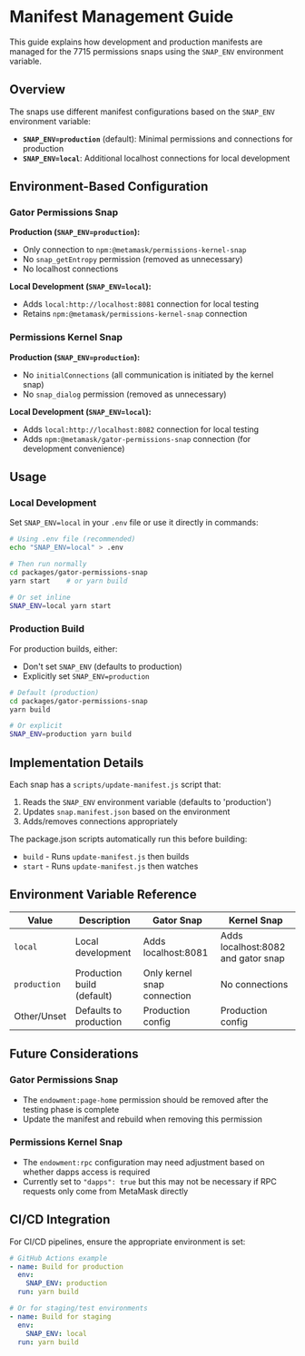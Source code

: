 # Manifest Management Guide

This guide explains how development and production manifests are managed for the 7715 permissions snaps using the `SNAP_ENV` environment variable.

## Overview

The snaps use different manifest configurations based on the `SNAP_ENV` environment variable:
- **`SNAP_ENV=production`** (default): Minimal permissions and connections for production
- **`SNAP_ENV=local`**: Additional localhost connections for local development

## Environment-Based Configuration

### Gator Permissions Snap

**Production (`SNAP_ENV=production`):**
- Only connection to `npm:@metamask/permissions-kernel-snap`
- No `snap_getEntropy` permission (removed as unnecessary)
- No localhost connections

**Local Development (`SNAP_ENV=local`):**
- Adds `local:http://localhost:8081` connection for local testing
- Retains `npm:@metamask/permissions-kernel-snap` connection

### Permissions Kernel Snap

**Production (`SNAP_ENV=production`):**
- No `initialConnections` (all communication is initiated by the kernel snap)
- No `snap_dialog` permission (removed as unnecessary)

**Local Development (`SNAP_ENV=local`):**
- Adds `local:http://localhost:8082` connection for local testing
- Adds `npm:@metamask/gator-permissions-snap` connection (for development convenience)

## Usage

### Local Development

Set `SNAP_ENV=local` in your `.env` file or use it directly in commands:

```bash
# Using .env file (recommended)
echo "SNAP_ENV=local" > .env

# Then run normally
cd packages/gator-permissions-snap
yarn start    # or yarn build

# Or set inline
SNAP_ENV=local yarn start
```

### Production Build

For production builds, either:
- Don't set `SNAP_ENV` (defaults to production)
- Explicitly set `SNAP_ENV=production`

```bash
# Default (production)
cd packages/gator-permissions-snap
yarn build

# Or explicit
SNAP_ENV=production yarn build
```

## Implementation Details

Each snap has a `scripts/update-manifest.js` script that:
1. Reads the `SNAP_ENV` environment variable (defaults to 'production')
2. Updates `snap.manifest.json` based on the environment
3. Adds/removes connections appropriately

The package.json scripts automatically run this before building:
- `build` - Runs `update-manifest.js` then builds
- `start` - Runs `update-manifest.js` then watches

## Environment Variable Reference

| Value | Description | Gator Snap | Kernel Snap |
|-------|-------------|------------|-------------|
| `local` | Local development | Adds localhost:8081 | Adds localhost:8082 and gator snap |
| `production` | Production build (default) | Only kernel snap connection | No connections |
| Other/Unset | Defaults to production | Production config | Production config |

## Future Considerations

### Gator Permissions Snap
- The `endowment:page-home` permission should be removed after the testing phase is complete
- Update the manifest and rebuild when removing this permission

### Permissions Kernel Snap
- The `endowment:rpc` configuration may need adjustment based on whether dapps access is required
- Currently set to `"dapps": true` but this may not be necessary if RPC requests only come from MetaMask directly

## CI/CD Integration

For CI/CD pipelines, ensure the appropriate environment is set:

```yaml
# GitHub Actions example
- name: Build for production
  env:
    SNAP_ENV: production
  run: yarn build

# Or for staging/test environments
- name: Build for staging
  env:
    SNAP_ENV: local
  run: yarn build
```